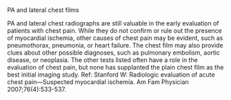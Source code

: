 PA and lateral chest films

PA and lateral chest radiographs are still valuable in the early evaluation of patients with chest pain. While they do not confirm or rule out the presence of myocardial ischemia, other causes of chest pain may be evident, such as pneumothorax, pneumonia, or heart failure. The chest film may also provide clues about other possible diagnoses, such as pulmonary embolism, aortic disease, or neoplasia. The other tests listed often have a role in the evaluation of chest pain, but none has supplanted the plain chest film as the best initial imaging study.
Ref: Stanford W: Radiologic evaluation of acute chest pain—Suspected myocardial ischemia. Am Fam Physician 2007;76(4):533-537.